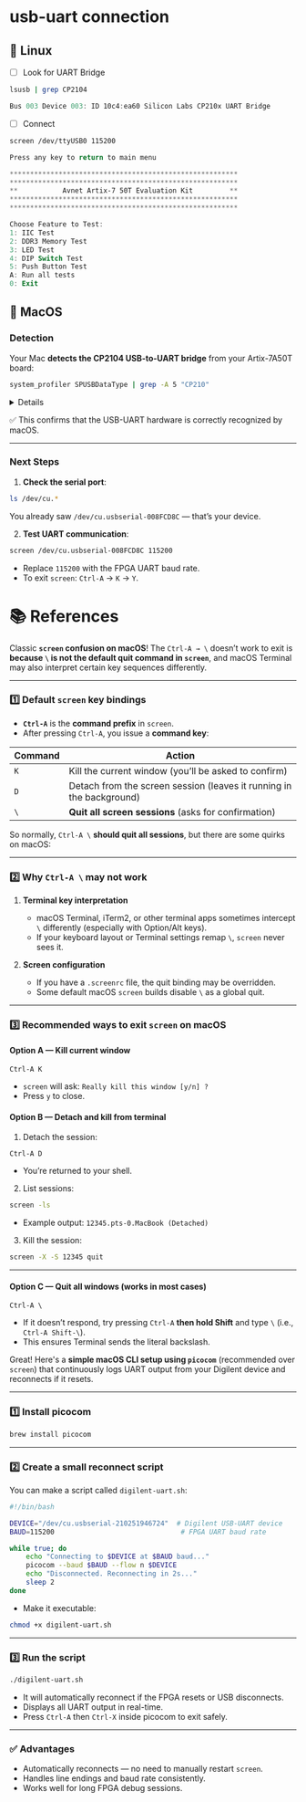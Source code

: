 # usb-uart connection



## :penguin: Linux

- [ ] Look for UART Bridge

```sh
lsusb | grep CP2104
```
>
```powershell
Bus 003 Device 003: ID 10c4:ea60 Silicon Labs CP210x UART Bridge
```

- [ ] Connect

```sh
screen /dev/ttyUSB0 115200
```
>
```powershell
Press any key to return to main menu

********************************************************
********************************************************
**           Avnet Artix-7 50T Evaluation Kit         **
********************************************************
********************************************************

Choose Feature to Test:
1: IIC Test
2: DDR3 Memory Test
3: LED Test
4: DIP Switch Test
5: Push Button Test
A: Run all tests
0: Exit
```

## :apple: MacOS

### Detection

Your Mac **detects the CP2104 USB-to-UART bridge** from your Artix-7A50T board:

```zsh
system_profiler SPUSBDataType | grep -A 5 "CP210"
```
<details>

```
            CP2104 USB to UART Bridge Controller:

              Product ID: 0xea60
              Vendor ID: 0x10c4  (Silicon Laboratories, Inc.)
              Version: 1.00
              Serial Number: 008FCD8C
              Speed: Up to 12 Mb/s
```

</details>

✅ This confirms that the USB-UART hardware is correctly recognized by macOS.

---

### Next Steps

1. **Check the serial port**:

```bash
ls /dev/cu.*
```

You already saw `/dev/cu.usbserial-008FCD8C` — that’s your device.

2. **Test UART communication**:

```bash
screen /dev/cu.usbserial-008FCD8C 115200
```

* Replace `115200` with the FPGA UART baud rate.
* To exit `screen`: `Ctrl-A` → `K` → `Y`.

# :books: References

Classic **`screen` confusion on macOS**! The `Ctrl-A → \` doesn’t work to exit is **because `\` is not the default quit command in `screen`**, and macOS Terminal may also interpret certain key sequences differently.

---

### 1️⃣ Default `screen` key bindings

* **`Ctrl-A`** is the **command prefix** in `screen`.
* After pressing `Ctrl-A`, you issue a **command key**:

| Command | Action                                                               |
| ------- | -------------------------------------------------------------------- |
| `K`     | Kill the current window (you’ll be asked to confirm)                 |
| `D`     | Detach from the screen session (leaves it running in the background) |
| `\`     | **Quit all screen sessions** (asks for confirmation)                 |

So normally, `Ctrl-A \` **should quit all sessions**, but there are some quirks on macOS:

---

### 2️⃣ Why `Ctrl-A \` may not work

1. **Terminal key interpretation**

   * macOS Terminal, iTerm2, or other terminal apps sometimes intercept `\` differently (especially with Option/Alt keys).
   * If your keyboard layout or Terminal settings remap `\`, `screen` never sees it.

2. **Screen configuration**

   * If you have a `.screenrc` file, the quit binding may be overridden.
   * Some default macOS `screen` builds disable `\` as a global quit.

---

### 3️⃣ Recommended ways to exit `screen` on macOS

#### Option A — Kill current window

```text
Ctrl-A K
```

* `screen` will ask: `Really kill this window [y/n] ?`
* Press `y` to close.

#### Option B — Detach and kill from terminal

1. Detach the session:

```text
Ctrl-A D
```

* You’re returned to your shell.

2. List sessions:

```bash
screen -ls
```

* Example output: `12345.pts-0.MacBook (Detached)`

3. Kill the session:

```bash
screen -X -S 12345 quit
```

---

#### Option C — Quit all windows (works in most cases)

```text
Ctrl-A \
```

* If it doesn’t respond, try pressing `Ctrl-A` **then hold Shift** and type `\` (i.e., `Ctrl-A Shift-\`).
* This ensures Terminal sends the literal backslash.


Great! Here's a **simple macOS CLI setup using `picocom`** (recommended over `screen`) that continuously logs UART output from your Digilent device and reconnects if it resets.

---

### **1️⃣ Install picocom**

```bash
brew install picocom
```

---

### **2️⃣ Create a small reconnect script**

You can make a script called `digilent-uart.sh`:

```bash
#!/bin/bash

DEVICE="/dev/cu.usbserial-210251946724"  # Digilent USB-UART device
BAUD=115200                               # FPGA UART baud rate

while true; do
    echo "Connecting to $DEVICE at $BAUD baud..."
    picocom --baud $BAUD --flow n $DEVICE
    echo "Disconnected. Reconnecting in 2s..."
    sleep 2
done
```

* Make it executable:

```bash
chmod +x digilent-uart.sh
```

---

### **3️⃣ Run the script**

```bash
./digilent-uart.sh
```

* It will automatically reconnect if the FPGA resets or USB disconnects.
* Displays all UART output in real-time.
* Press `Ctrl-A` then `Ctrl-X` inside picocom to exit safely.

---

### ✅ Advantages

* Automatically reconnects — no need to manually restart `screen`.
* Handles line endings and baud rate consistently.
* Works well for long FPGA debug sessions.

